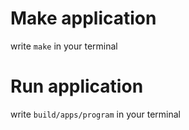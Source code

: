 # Make application
write `make` in your terminal

# Run application
write `build/apps/program` in your terminal